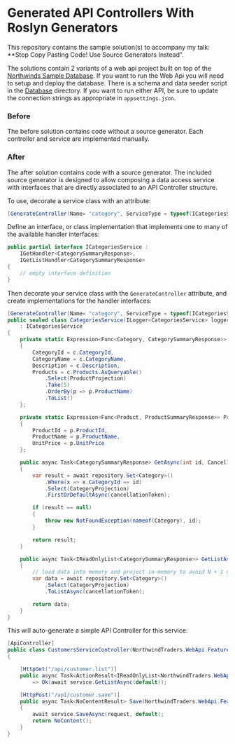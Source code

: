 # Generated API Controllers With Roslyn Generators

This repository contains the sample solution(s) to accompany my talk: **Stop Copy Pasting Code! Use Source Generators Instead".

The solutions contain 2 variants of a web api project built on top of the [Northwinds Sample Database](https://github.com/microsoft/sql-server-samples/blob/master/samples/databases/northwind-pubs/readme.md). If you want to run the Web Api you will need to setup and deploy the database. There is a schema and data seeder script in the [Database](./src/Database/) directory. If you want to run either API,  be sure to update the connection strings as appropriate in `appsettings.json`.


### Before

The before solution contains code without a source generator. Each controller and service are implemented manually.

### After

The after solution contains code with a source generator. The included source generator is designed to allow composing a data access service with interfaces that are directly associated to an API Controller structure. 

To use, decorate a service class with an attribute:

```csharp
[GenerateController(Name= "category", ServiceType = typeof(ICategoriesService))]
```

Define an interface, or class implementation that implements one to many of the available handler interfaces:

```csharp
public partial interface ICategoriesService : 
    IGetHandler<CategorySummaryResponse>,
    IGetListHandler<CategorySummaryResponse>
{
    // empty interface definition   
}
```

Then decorate your service class with the `GenerateController` attribute, and create implementations for the handler interfaces:

```csharp
[GenerateController(Name= "category", ServiceType = typeof(ICategoriesService))]
public sealed class CategoriesService(ILogger<CategoriesService> logger, INorthwindRepository repository)
	: ICategoriesService
{
	private static Expression<Func<Category, CategorySummaryResponse>> CategoryProjection => c => new CategorySummaryResponse
	{
		CategoryId = c.CategoryId,
		CategoryName = c.CategoryName,
		Description = c.Description,
		Products = c.Products.AsQueryable()
			.Select(ProductProjection)
			.Take(5)
			.OrderBy(p => p.ProductName)
			.ToList()
	};

	private static Expression<Func<Product, ProductSummaryResponse>> ProductProjection => p => new ProductSummaryResponse
	{
		ProductId = p.ProductId,
		ProductName = p.ProductName,
		UnitPrice = p.UnitPrice
	};

	public async Task<CategorySummaryResponse> GetAsync(int id, CancellationToken cancellationToken)
	{
		var result = await repository.Set<Category>()
			.Where(x => x.CategoryId == id)
			.Select(CategoryProjection)
			.FirstOrDefaultAsync(cancellationToken);

		if (result == null)
		{
			throw new NotFoundException(nameof(Category), id);
		}

		return result;
	}

	public async Task<IReadOnlyList<CategorySummaryResponse>> GetListAsync(CancellationToken cancellationToken)
	{
		// load data into memory and project in-memory to avoid N + 1 query.
		var data = await repository.Set<Category>()
			.Select(CategoryProjection)
			.ToListAsync(cancellationToken);

		return data;
	}
}
```

This will auto-generate a simple API Controller for this service:

```csharp
[ApiController]
public class CustomersServiceController(NorthwindTraders.WebApi.Features.Customers.ICustomersService service) : ControllerBase
{

	[HttpGet("/api/customer.list")]
	public async Task<ActionResult<IReadOnlyList<NorthwindTraders.WebApi.Features.Customers.Models.CustomerSummaryResponse>>> GetList()
		=> Ok(await service.GetListAsync(default));

	[HttpPost("/api/customer.save")]
	public async Task<NoContentResult> Save(NorthwindTraders.WebApi.Features.Customers.Models.SaveCustomerRequest request)
	{
		await service.SaveAsync(request, default);
		return NoContent();
	}
}
```
